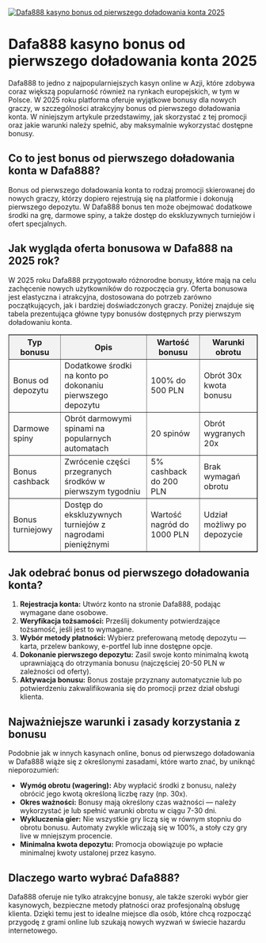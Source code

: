 [![Dafa888 kasyno bonus od pierwszego doładowania konta 2025](https://123-caf.pages.dev/gitsignup.png)](https://vrmoo.ru/Bt82HjjY)

<h1>Dafa888 kasyno bonus od pierwszego doładowania konta 2025</h1> <p>Dafa888 to jedno z najpopularniejszych kasyn online w Azji, które zdobywa coraz większą popularność również na rynkach europejskich, w tym w Polsce. W 2025 roku platforma oferuje wyjątkowe bonusy dla nowych graczy, w szczególności atrakcyjny bonus od pierwszego doładowania konta. W niniejszym artykule przedstawimy, jak skorzystać z tej promocji oraz jakie warunki należy spełnić, aby maksymalnie wykorzystać dostępne bonusy.</p>  <h2>Co to jest bonus od pierwszego doładowania konta w Dafa888?</h2> <p>Bonus od pierwszego doładowania konta to rodzaj promocji skierowanej do nowych graczy, którzy dopiero rejestrują się na platformie i dokonują pierwszego depozytu. W Dafa888 bonus ten może obejmować dodatkowe środki na grę, darmowe spiny, a także dostęp do ekskluzywnych turniejów i ofert specjalnych.</p>  <h2>Jak wygląda oferta bonusowa w Dafa888 na 2025 rok?</h2> <p>W 2025 roku Dafa888 przygotowało różnorodne bonusy, które mają na celu zachęcenie nowych użytkowników do rozpoczęcia gry. Oferta bonusowa jest elastyczna i atrakcyjna, dostosowana do potrzeb zarówno początkujących, jak i bardziej doświadczonych graczy. Poniżej znajduje się tabela prezentująca główne typy bonusów dostępnych przy pierwszym doładowaniu konta.</p>  <table border="1" cellpadding="8" cellspacing="0" style="border-collapse: collapse; width: 100%; max-width: 600px; margin-bottom: 20px;">   <thead>     <tr style="background-color: #f2f2f2;">       <th>Typ bonusu</th>       <th>Opis</th>       <th>Wartość bonusu</th>       <th>Warunki obrotu</th>     </tr>   </thead>   <tbody>     <tr>       <td>Bonus od depozytu</td>       <td>Dodatkowe środki na konto po dokonaniu pierwszego depozytu</td>       <td>100% do 500 PLN</td>       <td>Obrót 30x kwota bonusu</td>     </tr>     <tr>       <td>Darmowe spiny</td>       <td>Obrót darmowymi spinami na popularnych automatach</td>       <td>20 spinów</td>       <td>Obrót wygranych 20x</td>     </tr>     <tr>       <td>Bonus cashback</td>       <td>Zwrócenie części przegranych środków w pierwszym tygodniu</td>       <td>5% cashback do 200 PLN</td>       <td>Brak wymagań obrotu</td>     </tr>     <tr>       <td>Bonus turniejowy</td>       <td>Dostęp do ekskluzywnych turniejów z nagrodami pieniężnymi</td>       <td>Wartość nagród do 1000 PLN</td>       <td>Udział możliwy po depozycie</td>     </tr>   </tbody> </table>  <h2>Jak odebrać bonus od pierwszego doładowania konta?</h2> <ol>   <li><strong>Rejestracja konta:</strong> Utwórz konto na stronie Dafa888, podając wymagane dane osobowe.</li>   <li><strong>Weryfikacja tożsamości:</strong> Prześlij dokumenty potwierdzające tożsamość, jeśli jest to wymagane.</li>   <li><strong>Wybór metody płatności:</strong> Wybierz preferowaną metodę depozytu — karta, przelew bankowy, e-portfel lub inne dostępne opcje.</li>   <li><strong>Dokonanie pierwszego depozytu:</strong> Zasil swoje konto minimalną kwotą uprawniającą do otrzymania bonusu (najczęściej 20-50 PLN w zależności od oferty).</li>   <li><strong>Aktywacja bonusu:</strong> Bonus zostaje przyznany automatycznie lub po potwierdzeniu zakwalifikowania się do promocji przez dział obsługi klienta.</li> </ol>  <h2>Najważniejsze warunki i zasady korzystania z bonusu</h2> <p>Podobnie jak w innych kasynach online, bonus od pierwszego doładowania w Dafa888 wiąże się z określonymi zasadami, które warto znać, by uniknąć nieporozumień:</p> <ul>   <li><strong>Wymóg obrotu (wagering):</strong> Aby wypłacić środki z bonusu, należy obrócić jego kwotą określoną liczbę razy (np. 30x).</li>   <li><strong>Okres ważności:</strong> Bonusy mają określony czas ważności — należy wykorzystać je lub spełnić warunki obrotu w ciągu 7-30 dni.</li>   <li><strong>Wykluczenia gier:</strong> Nie wszystkie gry liczą się w równym stopniu do obrotu bonusu. Automaty zwykle wliczają się w 100%, a stoły czy gry live w mniejszym procencie.</li>   <li><strong>Minimalna kwota depozytu:</strong> Promocja obowiązuje po wpłacie minimalnej kwoty ustalonej przez kasyno.</li> </ul>  <h2>Dlaczego warto wybrać Dafa888?</h2> <p>Dafa888 oferuje nie tylko atrakcyjne bonusy, ale także szeroki wybór gier kasynowych, bezpieczne metody płatności oraz profesjonalną obsługę klienta. Dzięki temu jest to idealne miejsce dla osób, które chcą rozpocząć przygodę z grami online lub szukają nowych wyzwań w świecie hazardu internetowego.</p>